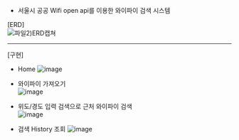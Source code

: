 - 서울시 공공 Wifi open api를 이용한 와이파이 검색 시스템

[ERD]  
![파일2)ERD캡쳐](https://github.com/epiglottiss/zbm1/assets/63270925/5858fb8d-969b-4eba-8ce8-3c00ffb5ca99)

---

[구현]
- Home
![image](https://github.com/epiglottiss/zbm1/assets/63270925/e35887f7-46dc-49be-9ab1-d5994fe770c8)

- 와이파이 가져오기   
![image](https://github.com/epiglottiss/zbm1/assets/63270925/1ce01eac-fac5-4d5d-a197-5c8692fdc9b1)

- 위도/경도 입력 검색으로 근처 와이파이 검색   
  ![image](https://github.com/epiglottiss/zbm1/assets/63270925/5fd6ba3b-1741-424c-ba42-61ac1e42d992)

- 검색 History 조회
  ![image](https://github.com/epiglottiss/zbm1/assets/63270925/ca0d7d18-68aa-42ee-be01-ad3f88cc8107)

